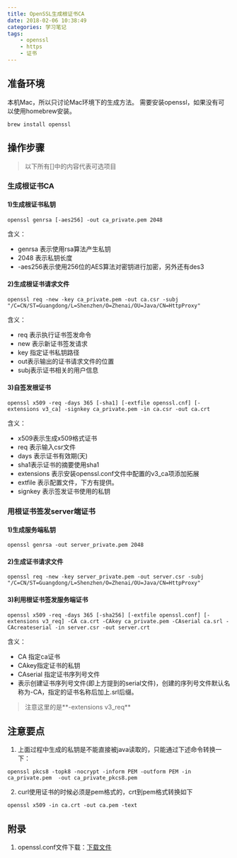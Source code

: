 ```yaml
---
title: OpenSSL生成根证书CA
date: 2018-02-06 10:38:49
categories: 学习笔记
tags:
	- openssl
	- https
	- 证书
---
```


## 准备环境
本机Mac，所以只讨论Mac环境下的生成方法。
需要安装openssl，如果没有可以使用homebrew安装。
```SHELL
brew install openssl
```
<!-- more -->

## 操作步骤
> 以下所有[]中的内容代表可选项目

### 生成根证书CA
#### 1)生成根证书私钥  
```SHELL
openssl genrsa [-aes256] -out ca_private.pem 2048
```
含义：
* genrsa 表示使用rsa算法产生私钥
* 2048 表示私钥长度
* -aes256表示使用256位的AES算法对密钥进行加密，另外还有des3

#### 2)生成根证书请求文件  
```SHELL
openssl req -new -key ca_private.pem -out ca.csr -subj "/C=CN/ST=Guangdong/L=Shenzhen/O=Zhenai/OU=Java/CN=HttpProxy"
```
含义：
* req 表示执行证书签发命令
* new 表示新证书签发请求
* key 指定证书私钥路径
* out表示输出的证书请求文件的位置
* subj表示证书相关的用户信息

#### 3)自签发根证书  
```SHELL
openssl x509 -req -days 365 [-sha1] [-extfile openssl.cnf] [-extensions v3_ca] -signkey ca_private.pem -in ca.csr -out ca.crt
```
含义：
* x509表示生成x509格式证书
* req 表示输入csr文件
* days 表示证书有效期(天)
* sha1表示证书的摘要使用sha1
* extensions 表示安装openssl.conf文件中配置的v3_ca项添加拓展
* extfile 表示配置文件，下方有提供。
* signkey 表示签发证书使用的私钥



### 用根证书签发server端证书

#### 1)生成服务端私钥
```SHELL
openssl genrsa -out server_private.pem 2048
```
#### 2)生成证书请求文件
```SHELL
openssl req -new -key server_private.pem -out server.csr -subj "/C=CN/ST=Guangdong/L=Shenzhen/O=Zhenai/OU=Java/CN=HttpProxy"
```
#### 3)利用根证书签发服务端证书
```SHELL
openssl x509 -req -days 365 [-sha256] [-extfile openssl.conf] [-extensions v3_req] -CA ca.crt -CAkey ca_private.pem -CAserial ca.srl -CAcreateserial -in server.csr -out server.crt
```
含义：
* CA 指定ca证书
* CAkey指定证书的私钥
* CAserial 指定证书序列号文件
* 表示创建证书序列号文件(即上方提到的serial文件)，创建的序列号文件默认名称为-CA，指定的证书名称后加上.srl后缀。
> 注意这里的是**-extensions v3_req** 

## 注意要点
1. 上面过程中生成的私钥是不能直接被java读取的，只能通过下述命令转换一下：
```SHELL
openssl pkcs8 -topk8 -nocrypt -inform PEM -outform PEM -in ca_private.pem  -out ca_private_pkcs8.pem
```
2.  curl使用证书的时候必须是pem格式的，crt到pem格式转换如下
```SHELL
openssl x509 -in ca.crt -out ca.pem -text
```

## 附录
1. openssl.conf文件下载：[下载文件](/assets/file/openssl.conf)